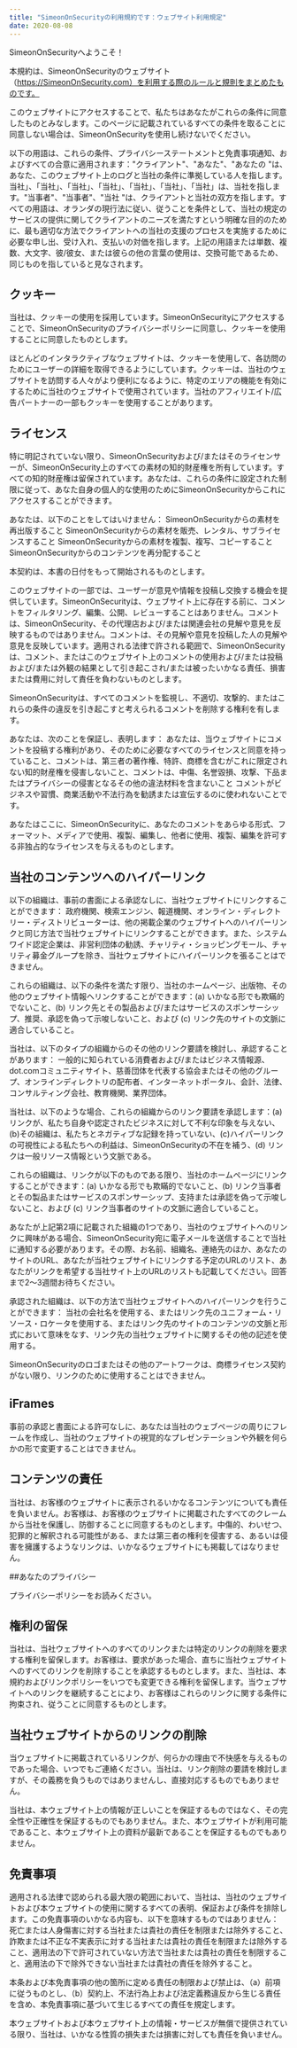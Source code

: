 ```yaml
---
title: "SimeonOnSecurityの利用規約です：ウェブサイト利用規定"
date: 2020-08-08
---
```


SimeonOnSecurityへようこそ！

本規約は、SimeonOnSecurityのウェブサイト（https://SimeonOnSecurity.com）を利用する際のルールと規則をまとめたものです。

このウェブサイトにアクセスすることで、私たちはあなたがこれらの条件に同意したものとみなします。このページに記載されているすべての条件を取ることに同意しない場合は、SimeonOnSecurityを使用し続けないでください。

以下の用語は、これらの条件、プライバシーステートメントと免責事項通知、およびすべての合意に適用されます："クライアント"、"あなた"、"あなたの "は、あなた、このウェブサイト上のログと当社の条件に準拠している人を指します。当社」、「当社」、「当社」、「当社」、「当社」、「当社」、「当社」は、当社を指します。"当事者"、"当事者"、"当社 "は、クライアントと当社の双方を指します。すべての用語は、オランダの現行法に従い、従うことを条件として、当社の規定のサービスの提供に関してクライアントのニーズを満たすという明確な目的のために、最も適切な方法でクライアントへの当社の支援のプロセスを実施するために必要な申し出、受け入れ、支払いの対価を指します。上記の用語または単数、複数、大文字、彼/彼女、または彼らの他の言葉の使用は、交換可能であるため、同じものを指していると見なされます。

## クッキー

当社は、クッキーの使用を採用しています。SimeonOnSecurityにアクセスすることで、SimeonOnSecurityのプライバシーポリシーに同意し、クッキーを使用することに同意したものとします。

ほとんどのインタラクティブなウェブサイトは、クッキーを使用して、各訪問のためにユーザーの詳細を取得できるようにしています。クッキーは、当社のウェブサイトを訪問する人々がより便利になるように、特定のエリアの機能を有効にするために当社のウェブサイトで使用されています。当社のアフィリエイト/広告パートナーの一部もクッキーを使用することがあります。

## ライセンス

特に明記されていない限り、SimeonOnSecurityおよび/またはそのライセンサーが、SimeonOnSecurity上のすべての素材の知的財産権を所有しています。すべての知的財産権は留保されています。あなたは、これらの条件に設定された制限に従って、あなた自身の個人的な使用のためにSimeonOnSecurityからこれにアクセスすることができます。

あなたは、以下のことをしてはいけません：
SimeonOnSecurityからの素材を再出版すること SimeonOnSecurityからの素材を販売、レンタル、サブライセンスすること SimeonOnSecurityからの素材を複製、複写、コピーすること SimeonOnSecurityからのコンテンツを再分配すること

本契約は、本書の日付をもって開始されるものとします。

このウェブサイトの一部では、ユーザーが意見や情報を投稿し交換する機会を提供しています。SimeonOnSecurityは、ウェブサイト上に存在する前に、コメントをフィルタリング、編集、公開、レビューすることはありません。コメントは、SimeonOnSecurity、その代理店および/または関連会社の見解や意見を反映するものではありません。コメントは、その見解や意見を投稿した人の見解や意見を反映しています。適用される法律で許される範囲で、SimeonOnSecurityは、コメント、またはこのウェブサイト上のコメントの使用および/または投稿および/または外観の結果として引き起こされ/または被ったいかなる責任、損害または費用に対して責任を負わないものとします。

SimeonOnSecurityは、すべてのコメントを監視し、不適切、攻撃的、またはこれらの条件の違反を引き起こすと考えられるコメントを削除する権利を有します。

あなたは、次のことを保証し、表明します：
あなたは、当ウェブサイトにコメントを投稿する権利があり、そのために必要なすべてのライセンスと同意を持っていること、コメントは、第三者の著作権、特許、商標を含むがこれに限定されない知的財産権を侵害しないこと、コメントは、中傷、名誉毀損、攻撃、下品またはプライバシーの侵害となるその他の違法材料を含まないこと コメントがビジネスや習慣、商業活動や不法行為を勧誘または宣伝するのに使われないことです。

あなたはここに、SimeonOnSecurityに、あなたのコメントをあらゆる形式、フォーマット、メディアで使用、複製、編集し、他者に使用、複製、編集を許可する非独占的なライセンスを与えるものとします。

## 当社のコンテンツへのハイパーリンク

以下の組織は、事前の書面による承認なしに、当社ウェブサイトにリンクすることができます：
政府機関、検索エンジン、報道機関、オンライン・ディレクトリー・ディストリビューターは、他の掲載企業のウェブサイトへのハイパーリンクと同じ方法で当社ウェブサイトにリンクすることができます。また、システムワイド認定企業は、非営利団体の勧誘、チャリティ・ショッピングモール、チャリティ募金グループを除き、当社ウェブサイトにハイパーリンクを張ることはできません。

これらの組織は、以下の条件を満たす限り、当社のホームページ、出版物、その他のウェブサイト情報へリンクすることができます：(a) いかなる形でも欺瞞的でないこと、(b) リンク先とその製品および/またはサービスのスポンサーシップ、推奨、承認を偽って示唆しないこと、および (c) リンク先のサイトの文脈に適合していること。

当社は、以下のタイプの組織からのその他のリンク要請を検討し、承認することがあります：
一般的に知られている消費者および/またはビジネス情報源、dot.comコミュニティサイト、慈善団体を代表する協会またはその他のグループ、オンラインディレクトリの配布者、インターネットポータル、会計、法律、コンサルティング会社、教育機関、業界団体。

当社は、以下のような場合、これらの組織からのリンク要請を承認します：(a)リンクが、私たち自身や認定されたビジネスに対して不利な印象を与えない、(b)その組織は、私たちとネガティブな記録を持っていない、(c)ハイパーリンクの可視性による私たちへの利益は、SimeonOnSecurityの不在を補う、(d) リンクは一般リソース情報という文脈である。

これらの組織は、リンクが以下のものである限り、当社のホームページにリンクすることができます：(a) いかなる形でも欺瞞的でないこと、(b) リンク当事者とその製品またはサービスのスポンサーシップ、支持または承認を偽って示唆しないこと、および (c) リンク当事者のサイトの文脈に適合していること。

あなたが上記第2項に記載された組織の1つであり、当社のウェブサイトへのリンクに興味がある場合、SimeonOnSecurity宛に電子メールを送信することで当社に通知する必要があります。その際、お名前、組織名、連絡先のほか、あなたのサイトのURL、あなたが当社ウェブサイトにリンクする予定のURLのリスト、あなたがリンクを希望する当社サイト上のURLのリストも記載してください。回答まで2～3週間お待ちください。

承認された組織は、以下の方法で当社ウェブサイトへのハイパーリンクを行うことができます：
当社の会社名を使用する、またはリンク先のユニフォーム・リソース・ロケータを使用する、またはリンク先のサイトのコンテンツの文脈と形式において意味をなす、リンク先の当社ウェブサイトに関するその他の記述を使用する。

SimeonOnSecurityのロゴまたはその他のアートワークは、商標ライセンス契約がない限り、リンクのために使用することはできません。

## iFrames

事前の承認と書面による許可なしに、あなたは当社のウェブページの周りにフレームを作成し、当社のウェブサイトの視覚的なプレゼンテーションや外観を何らかの形で変更することはできません。

## コンテンツの責任

当社は、お客様のウェブサイトに表示されるいかなるコンテンツについても責任を負いません。お客様は、お客様のウェブサイトに掲載されたすべてのクレームから当社を保護し、防御することに同意するものとします。中傷的、わいせつ、犯罪的と解釈される可能性がある、または第三者の権利を侵害する、あるいは侵害を擁護するようなリンクは、いかなるウェブサイトにも掲載してはなりません。

##あなたのプライバシー

プライバシーポリシーをお読みください。

## 権利の留保

当社は、当社ウェブサイトへのすべてのリンクまたは特定のリンクの削除を要求する権利を留保します。お客様は、要求があった場合、直ちに当社ウェブサイトへのすべてのリンクを削除することを承認するものとします。また、当社は、本規約およびリンクポリシーをいつでも変更できる権利を留保します。当ウェブサイトへのリンクを継続することにより、お客様はこれらのリンクに関する条件に拘束され、従うことに同意するものとします。

## 当社ウェブサイトからのリンクの削除

当ウェブサイトに掲載されているリンクが、何らかの理由で不快感を与えるものであった場合、いつでもご連絡ください。当社は、リンク削除の要請を検討しますが、その義務を負うものではありませんし、直接対応するものでもありません。

当社は、本ウェブサイト上の情報が正しいことを保証するものではなく、その完全性や正確性を保証するものでもありません。また、本ウェブサイトが利用可能であること、本ウェブサイト上の資料が最新であることを保証するものでもありません。
## 免責事項

適用される法律で認められる最大限の範囲において、当社は、当社のウェブサイトおよび本ウェブサイトの使用に関するすべての表明、保証および条件を排除します。この免責事項のいかなる内容も、以下を意味するものではありません：
死亡または人身傷害に対する当社または貴社の責任を制限または除外すること、詐欺または不正な不実表示に対する当社または貴社の責任を制限または除外すること、適用法の下で許可されていない方法で当社または貴社の責任を制限すること、適用法の下で除外できない当社または貴社の責任を除外すること。

本条および本免責事項の他の箇所に定める責任の制限および禁止は、（a）前項に従うものとし、（b）契約上、不法行為上および法定義務違反から生じる責任を含め、本免責事項に基づいて生じるすべての責任を規定します。

本ウェブサイトおよび本ウェブサイト上の情報・サービスが無償で提供されている限り、当社は、いかなる性質の損失または損害に対しても責任を負いません。
